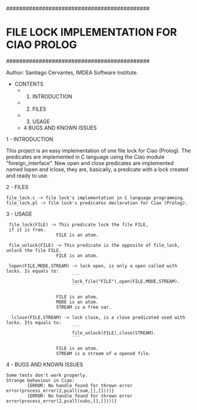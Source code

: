############################################
# FILE LOCK IMPLEMENTATION FOR CIAO PROLOG #
############################################

Author: Santiago Cervantes, IMDEA Software Institute.

* CONTENTS
  * 1. INTRODUCTION
  * 2. FILES
  * 3. USAGE
  * 4 BUGS AND KNOWN ISSUES

1 - INTRODUCTION

   This project is an easy implementation of one file lock for Ciao (Prolog). 
   The predicates are implemented in C language using the Ciao module "foreign_interface".
   New open and close predicates are implemented named lopen and lclose, they are, basically,
   a predicate with a lock created and ready to use.



2 - FILES
    
    file_lock.c -> file lock's implementation in C language programming.
    file_lock.pl -> file lock's predicates declaration for Ciao (Prolog).


3 - USAGE

     file_lock(FILE) -> This predicate lock the file FILE,
     if it is free.
                       FILE is an atom.

     file_unlock(FILE) -> This predicate is the opposite of file_lock, unlock the file FILE.
                       FILE is an atom.

     lopen(FILE,MODE,STREAM) -> lock open, is only a open called with locks. Is equals to:
                             ```
                             lock_file("FILE"),open(FILE,MODE,STREAM).
                             ```
                        
                       FILE is an atom.
                       MODE is an atom.
                       STREAM is a free var.
     
      lclose(FILE,STREAM) -> lock close, is a close predicated used with locks. Its equals to:
                             ```
                             file_unlock(FILE),close(STREAM).
                             ```

                       FILE is an atom.
                       STREAM is a stream of a opened file.



4 - BUGS AND KNOWN ISSUES

    Some tests don't work properly.
    Strange behaviour in Ciao:
            {ERROR: No handle found for thrown error error(process_error(2,pcall(sum,[],[])))}
            {ERROR: No handle found for thrown error error(process_error(2,pcall(subs,[],[])))}